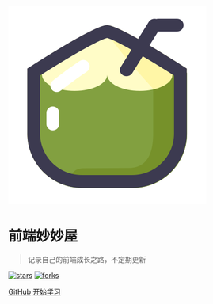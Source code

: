 ![logo](_media/Coconut.svg)

# <span style="font-weight:700">前端妙妙屋<span>
> 记录自己的前端成长之路，不定期更新

[![stars](https://badgen.net/github/stars/wxiaoshuang/Blogs?icon=github&color=4ab8a1)](https://github.com/KelvinMa77/blog) [![forks](https://badgen.net/github/forks/wxiaoshuang/Blogs?icon=github&color=4ab8a1)](https://github.com/KelvinMa77/blog)

[GitHub](https://github.com/KelvinMa77/blog)
[开始学习](README)
